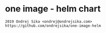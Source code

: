 # one image - helm chart

    2019 Ondrej Sika <ondrej@ondrejsika.com>
    https://github.com/ondrejsika/one-image-helm

